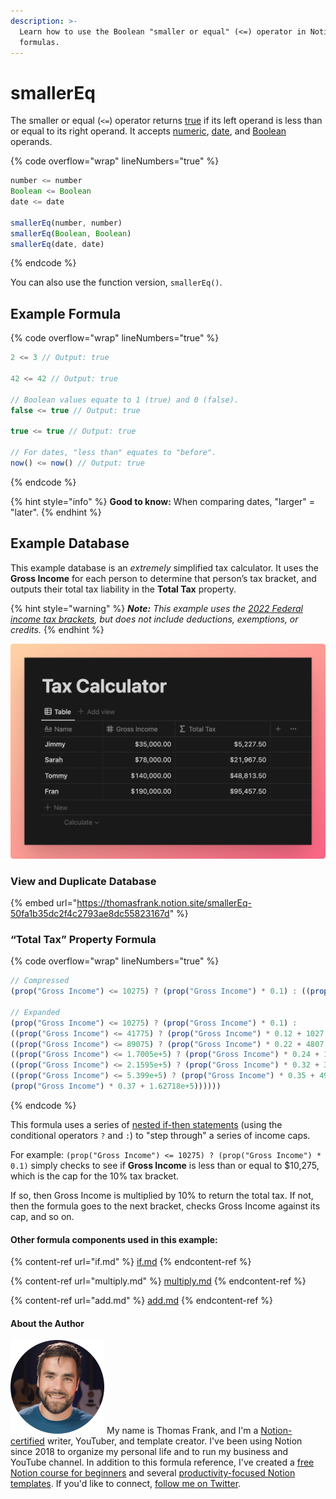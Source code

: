 ```yaml
---
description: >-
  Learn how to use the Boolean "smaller or equal" (<=) operator in Notion
  formulas.
---
```


# smallerEq

The smaller or equal (`<=`) operator returns [true](../constants/true.md) if its left operand is less than or equal to its right operand. It accepts [numeric](../../formula-basics/data-types/number.md), [date](../../formula-basics/data-types/date-data-type.md), and [Boolean](../../formula-basics/data-types/boolean-checkbox.md) operands.

{% code overflow="wrap" lineNumbers="true" %}
```jsx
number <= number
Boolean <= Boolean
date <= date

smallerEq(number, number)
smallerEq(Boolean, Boolean)
smallerEq(date, date)
```
{% endcode %}

You can also use the function version, `smallerEq()`.

## Example Formula

{% code overflow="wrap" lineNumbers="true" %}
```jsx
2 <= 3 // Output: true

42 <= 42 // Output: true

// Boolean values equate to 1 (true) and 0 (false).
false <= true // Output: true

true <= true // Output: true

// For dates, "less than" equates to "before".
now() <= now() // Output: true
```
{% endcode %}

{% hint style="info" %}
**Good to know:** When comparing dates, "larger" = "later".
{% endhint %}

## Example Database

This example database is an _extremely_ simplified tax calculator. It uses the **Gross Income** for each person to determine that person’s tax bracket, and outputs their total tax liability in the **Total Tax** property.

{% hint style="warning" %}
_**Note:** This example uses the_ [_2022 Federal income tax brackets_](https://www.irs.gov/newsroom/irs-provides-tax-inflation-adjustments-for-tax-year-2022)_, but does not include deductions, exemptions, or credits._
{% endhint %}

![](<../../.gitbook/assets/Tax Brackets - SmallerEq Operator - Notion Formulas.png>)

### View and Duplicate Database

{% embed url="https://thomasfrank.notion.site/smallerEq-50fa1b35dc2f4c2793ae8dc55823167d" %}

### “Total Tax” Property Formula

{% code overflow="wrap" lineNumbers="true" %}
```jsx
// Compressed
(prop("Gross Income") <= 10275) ? (prop("Gross Income") * 0.1) : ((prop("Gross Income") <= 41775) ? (prop("Gross Income") * 0.12 + 1027.5) : ((prop("Gross Income") <= 89075) ? (prop("Gross Income") * 0.22 + 4807.5) : ((prop("Gross Income") <= 1.7005e+5) ? (prop("Gross Income") * 0.24 + 15213.5) : ((prop("Gross Income") <= 2.1595e+5) ? (prop("Gross Income") * 0.32 + 34657.5) : ((prop("Gross Income") <= 5.399e+5) ? (prop("Gross Income") * 0.35 + 49335.5) : (prop("Gross Income") * 0.37 + 1.62718e+5))))))

// Expanded
(prop("Gross Income") <= 10275) ? (prop("Gross Income") * 0.1) : 
((prop("Gross Income") <= 41775) ? (prop("Gross Income") * 0.12 + 1027.5) : 
((prop("Gross Income") <= 89075) ? (prop("Gross Income") * 0.22 + 4807.5) : 
((prop("Gross Income") <= 1.7005e+5) ? (prop("Gross Income") * 0.24 + 15213.5) : 
((prop("Gross Income") <= 2.1595e+5) ? (prop("Gross Income") * 0.32 + 34657.5) : 
((prop("Gross Income") <= 5.399e+5) ? (prop("Gross Income") * 0.35 + 49335.5) : 
(prop("Gross Income") * 0.37 + 1.62718e+5))))))
```
{% endcode %}

This formula uses a series of [nested if-then statements](if.md#nested-if-then-statements) (using the conditional operators `?` and `:`) to "step through" a series of income caps.

For example: `(prop("Gross Income") <= 10275) ? (prop("Gross Income") * 0.1)` simply checks to see if **Gross Income** is less than or equal to $10,275, which is the cap for the 10% tax bracket.

If so, then Gross Income is multiplied by 10% to return the total tax. If not, then the formula goes to the next bracket, checks Gross Income against its cap, and so on.

#### Other formula components used in this example:

{% content-ref url="if.md" %}
[if.md](if.md)
{% endcontent-ref %}

{% content-ref url="multiply.md" %}
[multiply.md](multiply.md)
{% endcontent-ref %}

{% content-ref url="add.md" %}
[add.md](add.md)
{% endcontent-ref %}

#### About the Author

<img src="../../.gitbook/assets/Notion Fundamentals with Thomas Frank - Avatar 2021 compressed (1).png" alt="" data-size="line"> My name is Thomas Frank, and I'm a [Notion-certified](https://www.credly.com/badges/95fae13a-17bf-4b4a-a3d2-d58c8a3e6a2a/public\_url) writer, YouTuber, and template creator. I've been using Notion since 2018 to organize my personal life and to run my business and YouTube channel. In addition to this formula reference, I've created a [free Notion course for beginners](https://thomasjfrank.com/fundamentals/) and several [productivity-focused Notion templates](https://thomasjfrank.com/templates/). If you'd like to connect, [follow me on Twitter](https://twitter.com/TomFrankly).
